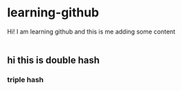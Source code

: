 # learning-github
Hi! I am learning github and this is me adding some content
<br><br>
## hi this is double hash
### triple hash
